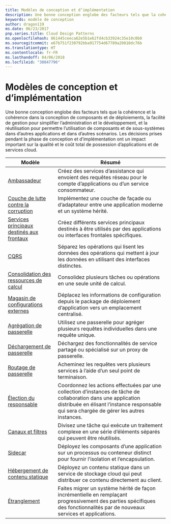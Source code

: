 ```yaml
---
title: Modèles de conception et d’implémentation
description: Une bonne conception englobe des facteurs tels que la cohérence et la cohérence dans la conception de composants et de déploiements, la facilité de gestion pour simplifier l’administration et le développement, et la réutilisation pour permettre l’utilisation de composants et de sous-systèmes dans d’autres applications et dans d’autres scénarios. Les décisions prises pendant la phase de conception et d’implémentation ont un impact important sur la qualité et le coût total de possession d’applications et de services cloud.
keywords: modèle de conception
author: dragon119
ms.date: 06/23/2017
pnp.series.title: Cloud Design Patterns
ms.openlocfilehash: 861445ceeca62e5b1e62fd4cb33924c35e10c0b0
ms.sourcegitcommit: e67b751f230792bba917754d67789a20810dc76b
ms.translationtype: HT
ms.contentlocale: fr-FR
ms.lasthandoff: 04/06/2018
ms.locfileid: "30847796"
---
```

# <a name="design-and-implementation-patterns"></a>Modèles de conception et d’implémentation

Une bonne conception englobe des facteurs tels que la cohérence et la cohérence dans la conception de composants et de déploiements, la facilité de gestion pour simplifier l’administration et le développement, et la réutilisation pour permettre l’utilisation de composants et de sous-systèmes dans d’autres applications et dans d’autres scénarios. Les décisions prises pendant la phase de conception et d’implémentation ont un impact important sur la qualité et le coût total de possession d’applications et de services cloud.


|                                Modèle                                 |                                                                                                      Résumé                                                                                                       |
|------------------------------------------------------------------------|--------------------------------------------------------------------------------------------------------------------------------------------------------------------------------------------------------------------|
|                     [Ambassadeur](../ambassador.md)                     |                                                         Créez des services d’assistance qui envoient des requêtes réseau pour le compte d’applications ou d’un service consommateur.                                                          |
|          [Couche de lutte contre la corruption](../anti-corruption-layer.md)          |                                                               Implémentez une couche de façade ou d’adaptateur entre une application moderne et un système hérité.                                                                |
|         [Services principaux destinés aux frontaux](../backends-for-frontends.md)         |                                                          Créez différents services principaux destinés à être utilisés par des applications ou interfaces frontales spécifiques.                                                          |
|                           [CQRS](../cqrs.md)                           |                                                         Séparez les opérations qui lisent les données des opérations qui mettent à jour les données en utilisant des interfaces distinctes.                                                         |
| [Consolidation des ressources de calcul](../compute-resource-consolidation.md) |                                                                     Consolidez plusieurs tâches ou opérations en une seule unité de calcul.                                                                      |
|   [Magasin de configurations externes](../external-configuration-store.md)   |                                                        Déplacez les informations de configuration depuis le package de déploiement d’application vers un emplacement centralisé.                                                         |
|            [Agrégation de passerelle](../gateway-aggregation.md)            |                                                                   Utilisez une passerelle pour agréger plusieurs requêtes individuelles dans une requête unique.                                                                   |
|             [Déchargement de passerelle](../gateway-offloading.md)             |                                                                      Déchargez des fonctionnalités de service partagé ou spécialisé sur un proxy de passerelle.                                                                       |
|                [Routage de passerelle](../gateway-routing.md)                |                                                                            Acheminez les requêtes vers plusieurs services à l’aide d’un seul point de terminaison.                                                                            |
|                [Élection du responsable](../leader-election.md)                | Coordonnez les actions effectuées par une collection d’instances de tâche de collaboration dans une application distribuée en élisant l’instance responsable qui sera chargée de gérer les autres instances. |
|              [Canaux et filtres](../pipes-and-filters.md)              |                                                     Divisez une tâche qui exécute un traitement complexe en une série d’éléments séparés qui peuvent être réutilisés.                                                      |
|                        [Sidecar](../sidecar.md)                        |                                                  Déployez les composants d’une application sur un processus ou conteneur distinct pour fournir l’isolation et l’encapsulation.                                                  |
|         [Hébergement de contenu statique](../static-content-hosting.md)         |                                                        Déployez un contenu statique dans un service de stockage cloud qui peut distribuer ce contenu directement au client.                                                        |
|                      [Étranglement](../strangler.md)                      |                                         Faites migrer un système hérité de façon incrémentielle en remplaçant progressivement des parties spécifiques des fonctionnalités par de nouveaux services et applications.                                          |

